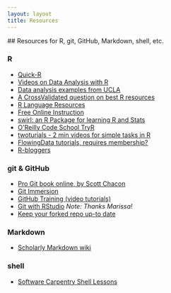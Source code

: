 ```yaml
---
layout: layout
title: Resources
---
```

<section class="content">
## Resources for R, git, GitHub, Markdown, shell, etc.

### R
- [Quick-R](http://www.statmethods.net/)
- [Videos on Data Analysis with R](http://jeromyanglim.blogspot.com/2010/05/videos-on-data-analysis-with-r.html)
- [Data analysis examples from UCLA](http://www.ats.ucla.edu/stat/dae/)
- [A CrossValidated question on best R resources](http://stats.stackexchange.com/questions/138/resources-for-learning-r)
- [R Language Resources](http://www.revolutionanalytics.com/r-language-resources)
- [Free Online Instruction](http://r-dir.com/learn/courses.html)
- [swirl: an R Package for learning R and Stats](http://swirlstats.com/)
- [O'Reilly Code School TryR](http://tryr.codeschool.com/)
- [twoturials - 2 min videos for simple tasks in R](http://www.twotorials.com/)
- [FlowingData tutorials, requires membership?](http://flowingdata.com/category/tutorials/)
- [R-bloggers](http://www.r-bloggers.com/)

### git & GitHub
- [Pro Git book online, by Scott Chacon](http://git-scm.com/book)
- [Git Immersion](http://gitimmersion.com/)
- [GitHub Training (video tutorials)](http://training.github.com/resources/videos/)
- [Git with RStudio](http://nicercode.github.io/git/rstudio.html) _Note: Thanks Marissa!_
- [Keep your forked repo up-to date](https://help.github.com/articles/fork-a-repo)

### Markdown
- [Scholarly Markdown wiki](https://github.com/scholmd/scholmd/wiki)

### shell
- [Software Carpentry Shell Lessons](http://software-carpentry.org/v4/shell/index.html)
 
</section>